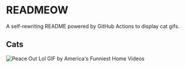 # READMEOW

A self-rewriting README powered by GitHub Actions to display cat gifs.

## Cats

![Peace Out Lol GIF by America's Funniest Home Videos](https://media4.giphy.com/media/l4KibK3JwaVo0CjDO/200.gif?cid=9acd02dau5xzden7zsqsuxha5tdktu3463flo3m3kgrizt30&ep=v1_gifs_search&rid=200.gif&ct=g)
